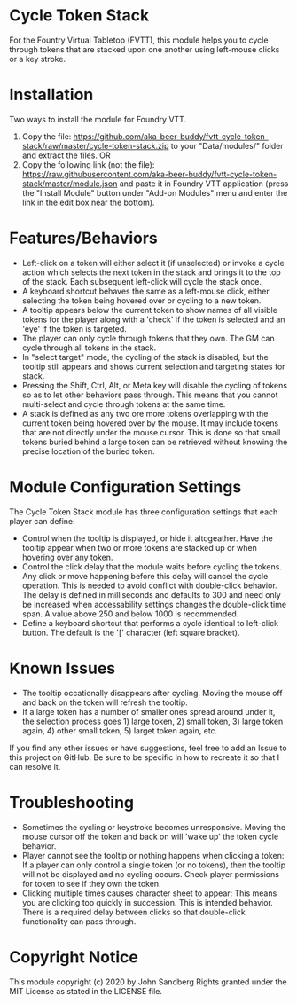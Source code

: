 # Cycle Token Stack
For the Fountry Virtual Tabletop (FVTT), this module helps you to cycle through tokens that are stacked upon one another using left-mouse clicks or a key stroke.

# Installation
Two ways to install the module for Foundry VTT.
1. Copy the file:
        https://github.com/aka-beer-buddy/fvtt-cycle-token-stack/raw/master/cycle-token-stack.zip 
   to your "Data/modules/" folder and extract the files.
OR
2. Copy the following link (not the file):
        https://raw.githubusercontent.com/aka-beer-buddy/fvtt-cycle-token-stack/master/module.json 
   and paste it in Foundry VTT application (press the "Install Module" button under "Add-on Modules" menu and enter the link in the edit box near the bottom).

# Features/Behaviors
 - Left-click on a token will either select it (if unselected) or invoke a cycle action which selects the next token in the stack and brings it to the top of the stack. Each subsequent left-click will cycle the stack once.
 - A keyboard shortcut behaves the same as a left-mouse click, either selecting the token being hovered over or cycling to a new token.
 - A tooltip appears below the current token to show names of all visible tokens for the player along with a 'check' if the token is selected and an 'eye' if the token is targeted.
 - The player can only cycle through tokens that they own.  The GM can cycle through all tokens in the stack.
 - In "select target" mode, the cycling of the stack is disabled, but the tooltip still appears and shows current selection and targeting states for stack.
 - Pressing the Shift, Ctrl, Alt, or Meta key will disable the cycling of tokens so as to let other behaviors pass through. This means that you cannot multi-select and cycle through tokens at the same time.
 - A stack is defined as any two ore more tokens overlapping with the current token being hovered over by the mouse. It may include tokens that are not directly under the mouse cursor.  This is done so that small tokens buried behind a large token can be retrieved without knowing the precise location of the buried token.
 
 # Module Configuration Settings
The Cycle Token Stack module has three configuration settings that each player can define:
 - Control when the tooltip is displayed, or hide it altogeather. Have the tooltip appear when two or more tokens are stacked up or when hovering over any token.
 - Control the click delay that the module waits before cycling the tokens. Any click or move happening before this delay will cancel the cycle operation. This is needed to avoid conflict with double-click behavior.  The delay is defined in milliseconds and defaults to 300 and need only be increased when accessability settings changes the double-click time span.  A value above 250 and below 1000 is recommended.
 - Define a keyboard shortcut that performs a cycle identical to left-click button.  The default is the '[' character (left square bracket).
 
 # Known Issues
 - The tooltip occationally disappears after cycling. Moving the mouse off and back on the token will refresh the tooltip.
 - If a large token has a number of smaller ones spread around under it, the selection process goes 1) large token, 2) small token, 3) large token again, 4) other small token, 5) larget token again, etc.
 
 If you find any other issues or have suggestions, feel free to add an Issue to this project on GitHub.  Be sure to be specific in how to recreate it so that I can resolve it.

# Troubleshooting
 - Sometimes the cycling or keystroke becomes unresponsive. Moving the mouse cursor off the token and back on will 'wake up' the token cycle behavior.
 - Player cannot see the tooltip or nothing happens when clicking a token: If a player can only control a single token (or no tokens), then the tooltip will not be displayed and no cycling occurs. Check player permissions for token to see if they own the token.
 - Clicking multiple times causes character sheet to appear: This means you are clicking too quickly in succession. This is intended behavior. There is a required delay between clicks so that double-click functionality can pass through.

# Copyright Notice
This module copyright (c) 2020 by John Sandberg
Rights granted under the MIT License as stated in the LICENSE file.

